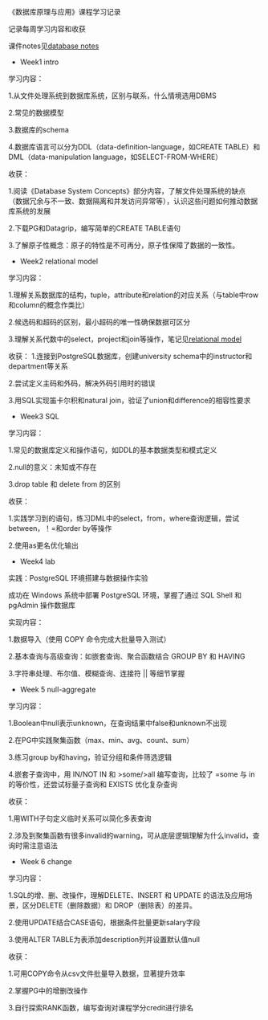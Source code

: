 《数据库原理与应用》课程学习记录

记录每周学习内容和收获

课件notes见[database notes](notes.pdf)

* Week1 intro

学习内容：

1.从文件处理系统到数据库系统，区别与联系，什么情境选用DBMS

2.常见的数据模型

3.数据库的schema

4.数据库语言可以分为DDL（data-definition-language，如CREATE TABLE）和DML（data-manipulation language，如SELECT-FROM-WHERE）

收获：

1.阅读《Database System Concepts》部分内容，了解文件处理系统的缺点
（数据冗余与不一致、数据隔离和并发访问异常等），认识这些问题如何推动数据库系统的发展

2.下载PG和Datagrip，编写简单的CREATE TABLE语句

3.了解原子性概念：原子的特性是不可再分，原子性保障了数据的一致性。

* Week2 relational model

学习内容：

1.理解关系数据库的结构，tuple，attribute和relation的对应关系（与table中row和column的概念作类比）

2.候选码和超码的区别，最小超码的唯一性确保数据可区分

3.理解关系代数中的select，project和join等操作，笔记见[relational model](relational-models-notes.pdf)

收获：
1.连接到PostgreSQL数据库，创建university schema中的instructor和department等关系

2.尝试定义主码和外码，解决外码引用时的错误

3.用SQL实现笛卡尔积和natural join，验证了union和difference的相容性要求

* Week3 SQL

学习内容：

1.常见的数据库定义和操作语句，如DDL的基本数据类型和模式定义

2.null的意义：未知或不存在

3.drop table 和 delete from 的区别

收获：

1.实践学习到的语句，练习DML中的select，from，where查询逻辑，尝试between，！=和order by等操作

2.使用as更名优化输出

* Week4 lab

实践：PostgreSQL 环境搭建与数据操作实验

成功在 Windows 系统中部署 PostgreSQL 环境，掌握了通过 SQL Shell 和 pgAdmin 操作数据库

实现内容：

1.数据导入（使用 COPY 命令完成大批量导入测试）

2.基本查询与高级查询：如嵌套查询、聚合函数结合 GROUP BY 和 HAVING

3.字符串处理、布尔值、模糊查询、连接符 || 等细节掌握

* Week 5 null-aggregate

学习内容：

1.Boolean中null表示unknown，在查询结果中false和unknown不出现

2.在PG中实践聚集函数（max、min、avg、count、sum）

3.练习group by和having，验证分组和条件筛选逻辑

4.嵌套子查询中，用 IN/NOT IN 和 >some/>all 编写查询，比较了 =some 与 in 的等价性，还尝试标量子查询和 EXISTS 优化复杂查询

收获：

1.用WITH子句定义临时关系可以简化多表查询

2.涉及到聚集函数有很多invalid的warning，可从底层逻辑理解为什么invalid，查询时需注意语法

* Week 6 change

学习内容：

1.SQL的增、删、改操作，理解DELETE、INSERT 和 UPDATE 的语法及应用场景，区分DELETE（删除数据）和 DROP（删除表）的差异。

2.使用UPDATE结合CASE语句，根据条件批量更新salary字段

3.使用ALTER TABLE为表添加description列并设置默认值null

收获：

1.可用COPY命令从csv文件批量导入数据，显著提升效率

2.掌握PG中的增删改操作

3.自行探索RANK函数，编写查询对课程学分credit进行排名
